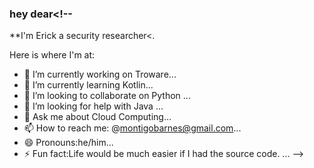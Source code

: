 ### hey dear<!--
**I'm Erick a security researcher<.

Here is where I'm at:

- 🔭 I’m currently working on Troware...
- 🌱 I’m currently learning Kotlin...
- 👯 I’m looking to collaborate on Python ...
- 🤔 I’m looking for help with Java ...
- 💬 Ask me about Cloud Computing...
- 📫 How to reach me: @montigobarnes@gmail.com...
- 😄 Pronouns:he/him...
- ⚡ Fun fact:Life would be much easier if I had the source code. ...
-->
